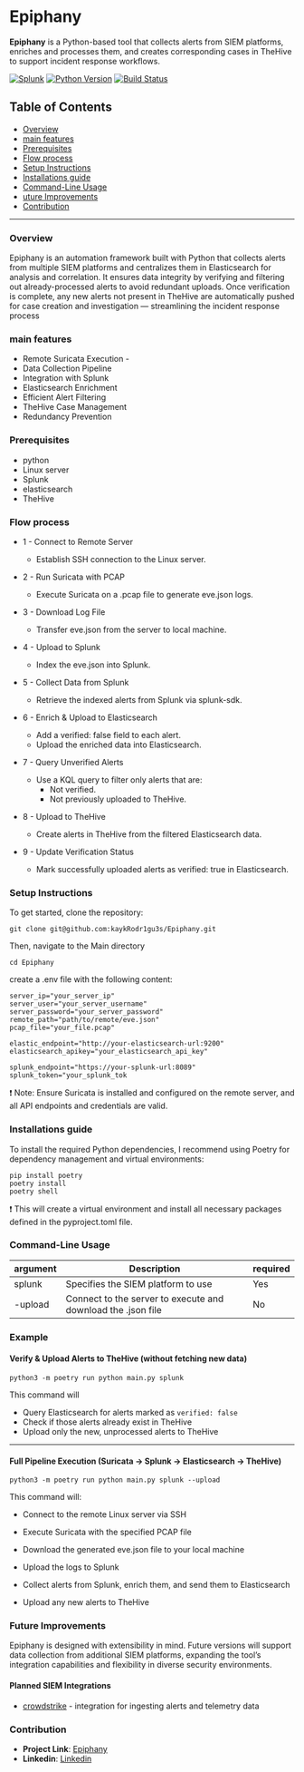 # Epiphany

**Epiphany** is a Python-based tool that collects alerts from SIEM platforms, enriches and processes them, and creates corresponding cases in TheHive to support incident response workflows.


[![Splunk](https://img.shields.io/badge/SIEM-Splunk-green.svg)](https://www.splunk.com/)
[![Python Version](https://img.shields.io/badge/python-3.x-blue.svg)](https://www.python.org/downloads/)
[![Build Status](https://img.shields.io/badge/build-passing-brightgreen.svg)]()

## Table of Contents
+ [Overview](#overview)
+ [main features](#main-features)
+ [Prerequisites](#prerequisites)
+ [Flow process](#flow-process)
+ [Setup Instructions](#setup-instructions)
+ [Installations guide](#installations-guide)
+ [Command-Line Usage](#command-line-usage)
+ [uture Improvements](#future-improvements)
+ [Contribution](#contribution)

-------  

### Overview

Epiphany is an automation framework built with Python that collects alerts from multiple SIEM platforms and centralizes them in Elasticsearch for analysis and correlation. It ensures data integrity by verifying and filtering out already-processed alerts to avoid redundant uploads. Once verification is complete, any new alerts not present in TheHive are automatically pushed for case creation and investigation — streamlining the incident response process

### main features

+ Remote Suricata Execution - 
+ Data Collection Pipeline
+ Integration with Splunk
+ Elasticsearch Enrichment
+ Efficient Alert Filtering
+ TheHive Case Management
+ Redundancy Prevention

### Prerequisites

  + python
  + Linux server
  + Splunk
  + elasticsearch
  + TheHive  

### Flow process

+ 1 - Connect to Remote Server
  + Establish SSH connection to the Linux server.

+ 2 - Run Suricata with PCAP
  + Execute Suricata on a .pcap file to generate eve.json logs.

+ 3 - Download Log File
  + Transfer eve.json from the server to local machine.

+ 4 - Upload to Splunk
  + Index the eve.json into Splunk.
 
+ 5 - Collect Data from Splunk
  + Retrieve the indexed alerts from Splunk via splunk-sdk.

+ 6 - Enrich & Upload to Elasticsearch
  + Add a verified: false field to each alert.
  + Upload the enriched data into Elasticsearch.

+ 7 - Query Unverified Alerts
  + Use a KQL query to filter only alerts that are:
    + Not verified.
    + Not previously uploaded to TheHive.

+ 8 - Upload to TheHive
  + Create alerts in TheHive from the filtered Elasticsearch data.

+ 9 - Update Verification Status
  + Mark successfully uploaded alerts as verified: true in Elasticsearch.
  

### Setup Instructions

   To get started, clone the repository:

  ```
  git clone git@github.com:kaykRodr1gu3s/Epiphany.git
  ```

  Then, navigate to the Main directory 
  ```
  cd Epiphany
  ```
  create a .env file with the following content:
  
  ```
server_ip="your_server_ip"
server_user="your_server_username"
server_password="your_server_password"
remote_path="path/to/remote/eve.json"
pcap_file="your_file.pcap"

elastic_endpoint="http://your-elasticsearch-url:9200"
elasticsearch_apikey="your_elasticsearch_api_key"

splunk_endpoint="https://your-splunk-url:8089"
splunk_token="your_splunk_tok
  ```
:exclamation: Note: Ensure Suricata is installed and configured on the remote server, and all API endpoints and credentials are valid.

### Installations guide
To install the required Python dependencies, I recommend using Poetry for dependency management and virtual environments:

```
pip install poetry
poetry install
poetry shell
```
:exclamation: This will create a virtual environment and install all necessary packages defined in the pyproject.toml file.

### Command-Line Usage

 | argument | Description |required |
 | -------- | ------------| -------- |
 | splunk   | Specifies the SIEM platform to use |  Yes     |
 | -upload   | Connect to the server to execute and download the .json file |No      |

 ### Example

#### Verify & Upload Alerts to TheHive (without fetching new data)
   ```
  python3 -m poetry run python main.py splunk
   ```
  This command will

  + Query Elasticsearch for alerts marked as `verified: false`
  + Check if those alerts already exist in TheHive
  + Upload only the new, unprocessed alerts to TheHive

-------

#### Full Pipeline Execution (Suricata → Splunk → Elasticsearch → TheHive)

  ```
  python3 -m poetry run python main.py splunk --upload
  ```

  This command will:

  + Connect to the remote Linux server via SSH

  + Execute Suricata with the specified PCAP file

  + Download the generated eve.json file to your local machine

  + Upload the logs to Splunk

  + Collect alerts from Splunk, enrich them, and send them to Elasticsearch

  + Upload any new alerts to TheHive




### Future Improvements

Epiphany is designed with extensibility in mind. Future versions will support data collection from additional SIEM platforms, expanding the tool’s integration capabilities and flexibility in diverse security environments.

#### Planned SIEM Integrations

+ [crowdstrike](https://www.crowdstrike.com/en-us/) - integration for ingesting alerts and telemetry data


### Contribution

- **Project Link**: [Epiphany](https://github.com/kaykRodr1gu3s/Epiphany/)
- **Linkedin**: [Linkedin](www.linkedin.com/in/kayk-rodrigues-504a03273)

